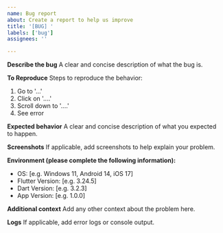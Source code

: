 ```yaml
---
name: Bug report
about: Create a report to help us improve
title: '[BUG] '
labels: ['bug']
assignees: ''

---
```


**Describe the bug**
A clear and concise description of what the bug is.

**To Reproduce**
Steps to reproduce the behavior:
1. Go to '...'
2. Click on '....'
3. Scroll down to '....'
4. See error

**Expected behavior**
A clear and concise description of what you expected to happen.

**Screenshots**
If applicable, add screenshots to help explain your problem.

**Environment (please complete the following information):**
 - OS: [e.g. Windows 11, Android 14, iOS 17]
 - Flutter Version: [e.g. 3.24.5]
 - Dart Version: [e.g. 3.2.3]
 - App Version: [e.g. 1.0.0]

**Additional context**
Add any other context about the problem here.

**Logs**
If applicable, add error logs or console output.
